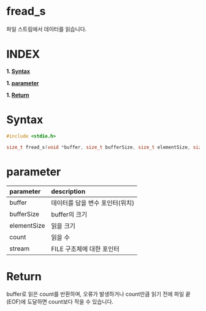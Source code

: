 # fread_s

파일 스트림에서 데이터를 읽습니다.

# **INDEX**

**1. [Syntax](#Syntax)**

**1. [parameter](#parameter)**

**1. [Return](#Return)**


# **Syntax**

```c++
#include <stdio.h>

size_t fread_s(void *buffer, size_t bufferSize, size_t elementSize, size_t count, FILE *stream);
```

# **parameter**

| parameter   | description |
| :---        | :--- |
| buffer      | 데이터를 담을 변수 포인터(위치) |
| bufferSize  | buffer의 크기 |
| elementSize | 읽을 크기 |
| count       | 읽을 수 |
| stream      | FILE 구조체에 대한 포인터 |

# **Return**

buffer로 읽은 count를 반환하며, 오류가 발생하거나 count만큼 읽기 전에 파일 끝(EOF)에 도달하면 count보다 작을 수 있습니다.